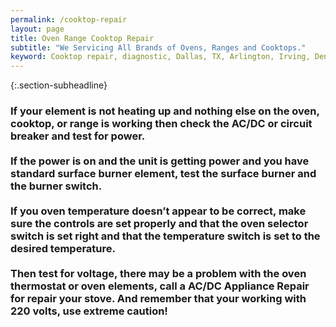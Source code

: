 ```yaml
---
permalink: /cooktop-repair
layout: page
title: Oven Range Cooktop Repair
subtitle: "We Servicing All Brands of Ovens, Ranges and Cooktops."
keyword: Cooktop repair, diagnostic, Dallas, TX, Arlington, Irving, Denton, Lewisville, Plano, Carrollton, Frisco, Keller, Grapevine, Bedford, Euless, Southlake, Lake Dallas, Roanoke, Argyle, Hebron, Richardson, Corinth, Lantana, Copper Canyon, Highland Village, Double Oak, Watauga, Melody Hills, Richland Hills, North Richland Hills, Haltom City, Blue Mound
---
```


{:.section-subheadline}
### If your element is not heating up and nothing else on the oven, cooktop, or range is working then check the AC/DC or circuit breaker and test for power.<br><br>If the power is on and the unit is getting power and you have standard surface burner element, test the surface burner and the burner switch.<br><br>If you oven temperature doesn’t appear to be correct, make sure the controls are set properly and that the oven selector switch is set right and that the temperature switch is set to the desired temperature. <br><br>Then test for voltage, there may be a problem with the oven thermostat or oven elements, call a AC/DC Appliance Repair for repair your stove. And remember that your working with 220 volts, use extreme caution!